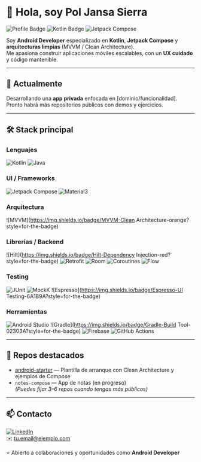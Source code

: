 # 👋 Hola, soy Pol Jansa Sierra

![Profile Badge](https://img.shields.io/badge/Android-Developer-brightgreen?style=for-the-badge&logo=android)
![Kotlin Badge](https://img.shields.io/badge/Kotlin-100%25-blue?style=for-the-badge&logo=kotlin)
![Jetpack Compose](https://img.shields.io/badge/Jetpack-Compose-purple?style=for-the-badge)

Soy **Android Developer** especializado en **Kotlin**, **Jetpack Compose** y **arquitecturas limpias** (MVVM / Clean Architecture).  
Me apasiona construir aplicaciones móviles escalables, con un **UX cuidado** y código mantenible.

---

## 🔭 Actualmente

Desarrollando una **app privada** enfocada en [dominio/funcionalidad].  
Pronto habrá más repositorios públicos con demos y ejercicios.

---

## 🛠️ Stack principal

### Lenguajes
![Kotlin](https://img.shields.io/badge/Kotlin-7F52FF?style=for-the-badge&logo=kotlin) 
![Java](https://img.shields.io/badge/Java-5382A1?style=for-the-badge&logo=java)

### UI / Frameworks
![Jetpack Compose](https://img.shields.io/badge/Jetpack-Compose-7C3AED?style=for-the-badge)
![Material3](https://img.shields.io/badge/Material-3-03A9F4?style=for-the-badge)

### Arquitectura
![MVVM](https://img.shields.io/badge/MVVM-Clean Architecture-orange?style=for-the-badge)

### Librerías / Backend
![Hilt](https://img.shields.io/badge/Hilt-Dependency Injection-red?style=for-the-badge) 
![Retrofit](https://img.shields.io/badge/Retrofit-API-blue?style=for-the-badge)
![Room](https://img.shields.io/badge/Room-Database-795548?style=for-the-badge)
![Coroutines](https://img.shields.io/badge/Coroutines-Asynchronous-4FC08D?style=for-the-badge)
![Flow](https://img.shields.io/badge/Flow-Reactive-0DB9D7?style=for-the-badge)

### Testing
![JUnit](https://img.shields.io/badge/JUnit-Testing-25A162?style=for-the-badge)
![MockK](https://img.shields.io/badge/MockK-Mocking-FC5185?style=for-the-badge)
![Espresso](https://img.shields.io/badge/Espresso-UI Testing-6A1B9A?style=for-the-badge)

### Herramientas
![Android Studio](https://img.shields.io/badge/Android_Studio-IDE-3DDC84?style=for-the-badge)
![Gradle](https://img.shields.io/badge/Gradle-Build Tool-02303A?style=for-the-badge)
![Firebase](https://img.shields.io/badge/Firebase-Backend-FFA611?style=for-the-badge)
![GitHub Actions](https://img.shields.io/badge/GitHub_Actions-CI/CD-2088FF?style=for-the-badge)

---

## 📌 Repos destacados

- [android-starter](https://github.com/PolJansaDeveloper/android-starter) — Plantilla de arranque con Clean Architecture y ejemplos de Compose  
- `notes-compose` — App de notas (en progreso)  
*(Puedes fijar 3–6 repos cuando tengas más públicos)*

---

## 📫 Contacto

[![LinkedIn](https://img.shields.io/badge/LinkedIn-PolJansa-blue?style=for-the-badge&logo=linkedin)](https://www.linkedin.com/in/pol-jansa-sierra)  
✉️ tu.email@ejemplo.com  

⭐ Abierto a colaboraciones y oportunidades como **Android Developer**
